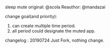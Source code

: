 sleep mute
original: @scola
Reauthor: @mandazai

change goal(and priority):
1. can create multiple time period.
2. all period could designate the muted app.

changelog :
20190724  Just Fork, nothing change.

